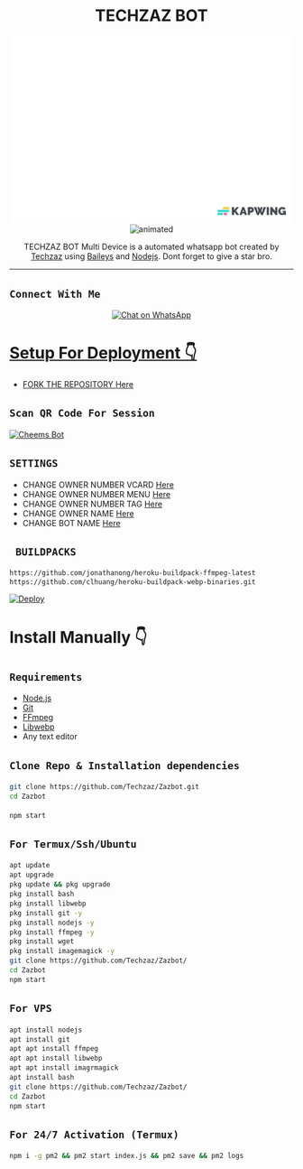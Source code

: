 

<h1 align="center">TECHZAZ BOT<br></h1>
<p align="center">
       <IMG SRC="./XeonMedia/video/tech.gif">
<img src="https://github.com/Techzaz/Zazbot/tree/master/XeonMedia/video/tech.gif" alt="animated" width="540" height="280" />
</p>

<p align="center">
TECHZAZ BOT Multi Device is a automated whatsapp bot created by <a href="https://github.com/Techzaz/Zazbot/" target="_blank">Techzaz</a> using <a href="https://github.com/adiwajshing/Baileys" target="_blank">Baileys</a> and <a href="https://github.com/nodejs" target="_blank">Nodejs</a>. Dont forget to give a star bro.
</p>

-------

## ```Connect With Me```
<p align="center">
<a aria-label="Chat on WhatsApp" href="https://wa.me/923184365151"> <img alt="Chat on WhatsApp" src="https://scontent.fskt2-1.fna.fbcdn.net/v/t39.8562-6/302524815_3448899778679909_2843186333341006023_n.png?_nc_cat=104&ccb=1-7&_nc_sid=6825c5&_nc_ohc=5X9amPP0TvUAX90iQl-&_nc_ht=scontent.fskt2-1.fna&oh=00_AfCRurn5N9GIHWmyUp1A6rxX4rPCNWjak0ptX7xzxP2T8g&oe=6360964F" />
      
</p>

# Setup For Deployment 👇

- FORK THE REPOSITORY [Here](https://github.com/Techzaz/Zazbot/fork)

## `Scan QR Code For Session`
[![Cheems Bot](https://repl.it/badge/github/quiec/whatsasena)](https://replit.com/@DGXeon/Cheems-Bot-Multi-Device-Qr-Code-Generator?output%20only=1&lite=1#index.js)

## `SETTINGS`

- CHANGE OWNER NUMBER VCARD [Here](/blob/master/settings.js#L58)
- CHANGE OWNER NUMBER MENU [Here](https://github.com/Techzaz/Zazbot/blob/master/settings.js#L65)
- CHANGE OWNER NUMBER TAG [Here](https://github.com/Techzaz/Zazbot/blob/master/settings.js#L66)
- CHANGE OWNER NAME [Here](https://github.com/Techzaz/Zazbot/blob/master/settings.js#L59)
- CHANGE BOT NAME [Here](https://github.com/Techzaz/Zazbot//blob/https://github.com/Techzaz/Zazbot/master/settings.js#L67)

## ` BUILDPACKS`

```
https://github.com/jonathanong/heroku-buildpack-ffmpeg-latest
https://github.com/clhuang/heroku-buildpack-webp-binaries.git
```

[![Deploy](https://www.herokucdn.com/deploy/button.svg)](https://heroku.com/deploy?template=https://github.com/Techzaz/Zazbot/)

# Install Manually 👇
## `Requirements`
* [Node.js](https://nodejs.org/en/)
* [Git](https://git-scm.com/downloads)
* [FFmpeg](https://github.com/BtbN/FFmpeg-Builds/releases/download/autobuild-2020-12-08-13-03/ffmpeg-n4.3.1-26-gca55240b8c-win64-gpl-4.3.zip)
* [Libwebp](https://developers.google.com/speed/webp/download)
* Any text editor
## `Clone Repo & Installation dependencies`
```bash
git clone https://github.com/Techzaz/Zazbot.git
cd Zazbot

npm start
```
## `For Termux/Ssh/Ubuntu`
```bash
apt update
apt upgrade
pkg update && pkg upgrade
pkg install bash
pkg install libwebp
pkg install git -y
pkg install nodejs -y 
pkg install ffmpeg -y 
pkg install wget
pkg install imagemagick -y
git clone https://github.com/Techzaz/Zazbot/
cd Zazbot
npm start
```
## `For VPS`
```bash
apt install nodejs 
apt install git 
apt apt install ffmpeg 
apt apt install libwebp 
apt apt install imagrmagick
apt install bash
git clone https://github.com/Techzaz/Zazbot/
cd Zazbot
npm start
```
## `For 24/7 Activation (Termux)`
```bash
npm i -g pm2 && pm2 start index.js && pm2 save && pm2 logs
```
